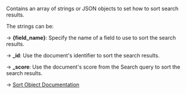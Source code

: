 Contains an array of strings or JSON objects to set how to sort search results.

The strings can be:

→ **{field_name}**: Specify the name of a field to use to sort the search results.

→ **_id**: Use the document's identifier to sort the search results.

→ **_score**: Use the document's score from the Search query to sort the search results.

→ [Sort Object Documentation](https://docs.couchbase.com/server/current/search/search-request-params.html#sort)